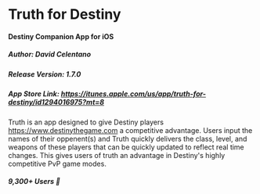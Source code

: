 # Truth for Destiny
#### Destiny Companion App for iOS

##### Author: David Celentano

##### Release Version: 1.7.0

##### App Store Link: https://itunes.apple.com/us/app/truth-for-destiny/id1294016975?mt=8

Truth is an app designed to give Destiny players https://www.destinythegame.com a competitive advantage. Users input the names of their oppenent(s) and Truth quickly delivers the class, level, and weapons of these players that can be quickly updated to reflect real time changes. This gives users of truth an advantage in Destiny's highly competitive PvP game modes.

##### 9,300+ Users 🎉
